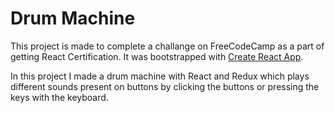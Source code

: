 # Drum Machine

This project is made to complete a challange on FreeCodeCamp as a part of getting React Certification. It was bootstrapped with [Create React App](https://github.com/facebookincubator/create-react-app).

In this project I made a drum machine with React and Redux which plays different sounds present on buttons by clicking the buttons or pressing the keys with the keyboard.
